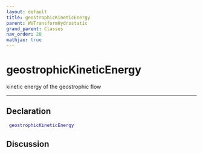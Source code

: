 ```yaml
---
layout: default
title: geostrophicKineticEnergy
parent: WVTransformHydrostatic
grand_parent: Classes
nav_order: 20
mathjax: true
---
```


#  geostrophicKineticEnergy

kinetic energy of the geostrophic flow


---

## Declaration
```matlab
 geostrophicKineticEnergy
```
## Discussion

      
